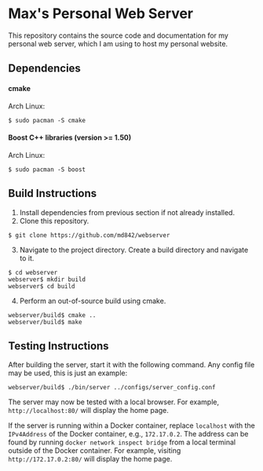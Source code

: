 # Max's Personal Web Server
This repository contains the source code and documentation for my personal web server, which I am using to host my personal website.

## Dependencies

#### cmake
Arch Linux:
```console
$ sudo pacman -S cmake
```

#### Boost C++ libraries (version >= 1.50)
Arch Linux:
```console
$ sudo pacman -S boost
```

## Build Instructions
1. Install dependencies from previous section if not already installed.
2. Clone this repository.
```console
$ git clone https://github.com/md842/webserver
```
3. Navigate to the project directory. Create a build directory and navigate to it.
```console
$ cd webserver
webserver$ mkdir build
webserver$ cd build
```
4. Perform an out-of-source build using cmake.
```console
webserver/build$ cmake ..
webserver/build$ make
```

## Testing Instructions

After building the server, start it with the following command. Any config file may be used, this is just an example:
```console
webserver/build$ ./bin/server ../configs/server_config.conf
```

The server may now be tested with a local browser. For example, `http://localhost:80/` will display the home page. 

If the server is running within a Docker container, replace `localhost` with the `IPv4Address` of the Docker container, e.g., `172.17.0.2`. The address can be found by running `docker network inspect bridge` from a local terminal outside of the Docker container. For example, visiting `http://172.17.0.2:80/` will display the home page. 